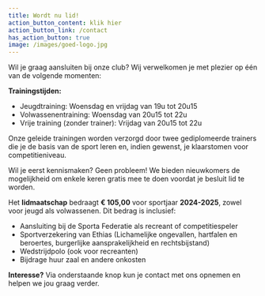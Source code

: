 ```yaml
---
title: Wordt nu lid!
action_button_content: klik hier
action_button_link: /contact
has_action_button: true
image: /images/goed-logo.jpg
---
```

Wil je graag aansluiten bij onze club? Wij verwelkomen je met plezier op één van de volgende momenten:

**Trainingstijden:**

* Jeugdtraining: Woensdag en vrijdag van 19u tot 20u15
* Volwassenentraining: Woensdag van 20u15 tot 22u
* Vrije training (zonder trainer): Vrijdag van 20u15 tot 22u

Onze geleide trainingen worden verzorgd door twee gediplomeerde trainers die je de basis van de sport leren en, indien gewenst, je klaarstomen voor competitieniveau.

Wil je eerst kennismaken? Geen probleem! We bieden nieuwkomers de mogelijkheid om enkele keren gratis mee te doen voordat je besluit lid te worden.

Het **lidmaatschap** bedraagt **€ 105,00** voor sportjaar **2024-2025**, zowel voor jeugd als volwassenen. Dit bedrag is inclusief:

* Aansluiting bij de Sporta Federatie als recreant of competitiespeler
* Sportverzekering van Ethias (Lichamelijke ongevallen, hartfalen en beroertes,  burgerlijke aansprakelijkheid en rechtsbijstand)
* Wedstrijdpolo (ook voor recreanten)
* Bijdrage huur zaal en andere onkosten

**Interesse?** Via onderstaande knop kun je contact met ons opnemen en helpen we jou graag verder.
